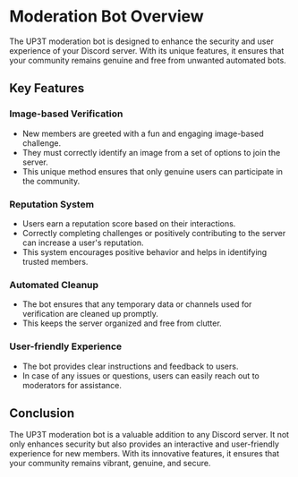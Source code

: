 # Moderation Bot Overview

The UP3T moderation bot is designed to enhance the security and user experience of your Discord server. With its unique features, it ensures that your community remains genuine and free from unwanted automated bots.

## Key Features

### Image-based Verification

- New members are greeted with a fun and engaging image-based challenge.
- They must correctly identify an image from a set of options to join the server.
- This unique method ensures that only genuine users can participate in the community.

### Reputation System

- Users earn a reputation score based on their interactions.
- Correctly completing challenges or positively contributing to the server can increase a user's reputation.
- This system encourages positive behavior and helps in identifying trusted members.

### Automated Cleanup

- The bot ensures that any temporary data or channels used for verification are cleaned up promptly.
- This keeps the server organized and free from clutter.

### User-friendly Experience

- The bot provides clear instructions and feedback to users.
- In case of any issues or questions, users can easily reach out to moderators for assistance.

## Conclusion

The UP3T moderation bot is a valuable addition to any Discord server. It not only enhances security but also provides an interactive and user-friendly experience for new members. With its innovative features, it ensures that your community remains vibrant, genuine, and secure.
